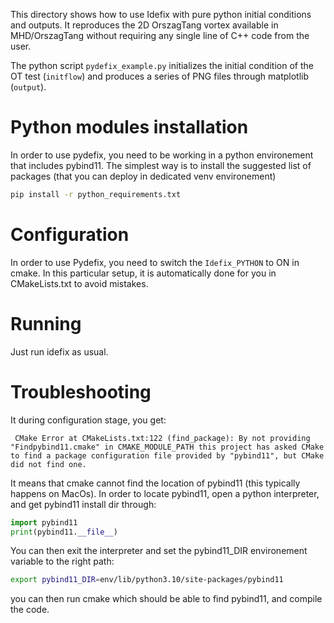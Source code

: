 This directory shows how to use Idefix with pure python initial conditions and outputs. It reproduces the 2D OrszagTang vortex available in MHD/OrszagTang without requiring any single line of C++ code from the user.

The python script `pydefix_example.py` initializes the initial condition of the OT test (`initflow`) and produces a series of PNG files through matplotlib (`output`).

# Python modules installation

In order to use pydefix, you need to be working in a python environement that includes pybind11. The simplest way is to install the suggested list of packages (that you can deploy in dedicated venv environement)

```bash
pip install -r python_requirements.txt
```

# Configuration

In order to use Pydefix, you need to switch the `Idefix_PYTHON` to ON in cmake. In this particular setup, it is automatically done for you in  CMakeLists.txt to avoid mistakes.

# Running

Just run idefix as usual.

# Troubleshooting

It during configuration stage, you get:

`
CMake Error at CMakeLists.txt:122 (find_package):
  By not providing "Findpybind11.cmake" in CMAKE_MODULE_PATH this project has
  asked CMake to find a package configuration file provided by "pybind11",
  but CMake did not find one.`

It means that cmake cannot find the location of pybind11 (this typically happens on MacOs). In order to locate pybind11, open a python interpreter, and get pybind11 install dir through:

```python
import pybind11
print(pybind11.__file__)
```

You can then exit the interpreter and set the pybind11_DIR environement variable to the right path:

```bash
export pybind11_DIR=env/lib/python3.10/site-packages/pybind11
```

you can then run cmake which should be able to find pybind11, and compile the code.
